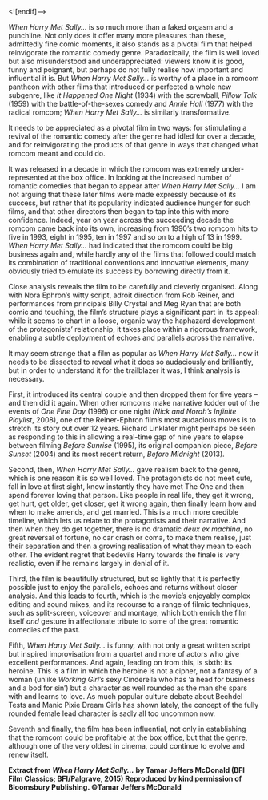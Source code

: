 

<![endif]-->

_When Harry Met Sally…_ is so much more than a faked orgasm and a punchline. Not only does it offer many more pleasures than these, admittedly fine comic moments, it also stands as a pivotal film that helped reinvigorate the romantic comedy genre. Paradoxically, the film is well loved but also misunderstood and underappreciated: viewers know it is good, funny and poignant, but perhaps do not fully realise how important and influential it is. But _When Harry Met Sally…_ is worthy of a place in a romcom pantheon with other films that introduced or perfected a whole new subgenre, like _It Happened One Night_ (1934) with the screwball, _Pillow Talk_ (1959)  with the battle-of-the-sexes comedy and _Annie Hall_ (1977)  with the radical romcom; _When Harry Met Sally…_ is similarly transformative.

It needs to be appreciated as a pivotal film in two ways: for stimulating a revival of the romantic comedy after the genre had idled for over a decade, and for reinvigorating the products of that genre in ways that changed what romcom meant and could do.

It was released in a decade in which the romcom was extremely under-represented at the box office. In looking at the increased number of romantic comedies that began to appear after _When Harry Met Sally…_ I am not arguing that these later films were made expressly because of its success, but rather that its popularity indicated audience hunger for such films, and that other directors then began to tap into this with more confidence. Indeed, year on year across the succeeding decade the romcom came back into its own, increasing from 1990’s two romcom hits to five in 1993, eight in 1995, ten in 1997 and so on to a high of 13 in 1999. _When Harry Met Sally…_ had indicated that the romcom could be big business again and, while hardly any of the films that followed could match its combination of traditional conventions and innovative elements, many obviously tried to emulate its success by borrowing directly from it.

Close analysis reveals the film to be carefully and cleverly organised. Along with Nora Ephron’s witty script, adroit direction from Rob Reiner, and performances from principals Billy Crystal and Meg Ryan that are both comic and touching, the film’s structure plays a significant part in its appeal: while it seems to chart in a loose, organic way the haphazard development of the protagonists’ relationship, it takes place within a rigorous framework, enabling a subtle deployment of echoes and parallels across the narrative.

It may seem strange that a film as popular as _When Harry Met Sally…_ now it needs to be dissected to reveal what it does so audaciously and brilliantly, but in order to understand it for the trailblazer it was, I think analysis is necessary.

First, it introduced its central couple and then dropped them for five years – and then did it again. When other romcoms make narrative fodder out of the events of _One Fine Day_ (1996) or one night _(Nick and Norah’s Infinite Playlist_, 2008), one of the Reiner-Ephron film’s most audacious moves is to stretch its story out over 12 years. Richard Linklater might perhaps be seen as responding to this in allowing a real-time gap of nine years to elapse between filming _Before Sunrise_ (1995), its original companion piece, _Before Sunset_ (2004) and its most recent return, _Before Midnight_ (2013).

Second, then, _When Harry Met Sally…_ gave realism back to the genre, which is one reason it is so well loved. The protagonists do not meet cute, fall in love at first sight, know instantly they have met The One and then spend forever loving that person. Like people in real life, they get it wrong, get hurt, get older, get closer, get it wrong again, then finally learn how and when to make amends, and get married. This is a much more credible timeline, which lets us relate to the protagonists and their narrative. And then when they do get together, there is no dramatic _deux ex machina_, no great reversal of fortune, no car crash or coma, to make them realise, just their separation and then a growing realisation of what they mean to each other. The evident regret that bedevils Harry towards the finale is very realistic, even if he remains largely in denial of it.

Third, the film is beautifully structured, but so lightly that it is perfectly possible just to enjoy the parallels, echoes and returns without closer analysis. And this leads to fourth, which is the movie’s enjoyably complex editing and sound mixes, and its recourse to a range of filmic techniques, such as split-screen, voiceover and montage, which both enrich the film itself _and_ gesture in affectionate tribute to some of the great romantic comedies of the past.

Fifth, _When Harry Met Sally…_ is funny, with not only a great written script but inspired improvisation from a quartet and more of actors who give excellent performances. And again, leading on from this, is sixth: its heroine. This is a film in which the heroine is not a cipher, not a fantasy of a woman (unlike _Working Girl_’s sexy Cinderella who has ‘a head for business and a bod for sin’) but a character as well rounded as the man she spars with and learns to love. As much popular culture debate about Bechdel Tests and Manic Pixie Dream Girls has shown lately, the concept of the fully rounded female lead character is sadly all too uncommon now.

Seventh and finally, the film has been influential, not only in establishing that the romcom could be profitable at the box office, but that the genre, although one of the very oldest in cinema, could continue to evolve and renew itself.

**Extract from _When Harry Met Sally…_ by Tamar Jeffers McDonald (BFI Film Classics; BFI/Palgrave, 2015) Reproduced by kind permission of Bloomsbury Publishing. ©Tamar Jeffers McDonald**
<!--stackedit_data:
eyJoaXN0b3J5IjpbMTM1OTIyNTAzNV19
-->
